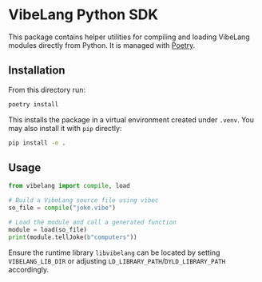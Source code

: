 # VibeLang Python SDK

This package contains helper utilities for compiling and loading VibeLang modules directly from Python. It is managed with [Poetry](https://python-poetry.org/).

## Installation

From this directory run:

```bash
poetry install
```

This installs the package in a virtual environment created under `.venv`. You may also install it with `pip` directly:

```bash
pip install -e .
```

## Usage

```python
from vibelang import compile, load

# Build a VibeLang source file using vibec
so_file = compile("joke.vibe")

# Load the module and call a generated function
module = load(so_file)
print(module.tellJoke(b"computers"))
```

Ensure the runtime library `libvibelang` can be located by setting `VIBELANG_LIB_DIR` or adjusting `LD_LIBRARY_PATH`/`DYLD_LIBRARY_PATH` accordingly.

